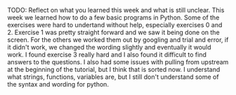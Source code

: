 TODO: Reflect on what you learned this week and what is still unclear.
This week we learned how to do a few basic programs in Python. Some of the exercises were hard to undertand without help, especially exercises 0 and 2. Exercise 1 was pretty straight forward and we saw it being done on the screen. For the others we worked them out by googling and trial and error, if it didn't work, we changed the wording slightly and eventually it would work. I found exercise 3 really hard and I also found it difficult to find answers to the questions. I also had some issues with pulling from upstream at the beginning of the tutorial, but I think that is sorted now. I understand what strings, functions, variables are, but I still don't understand some of the syntax and wording for python.